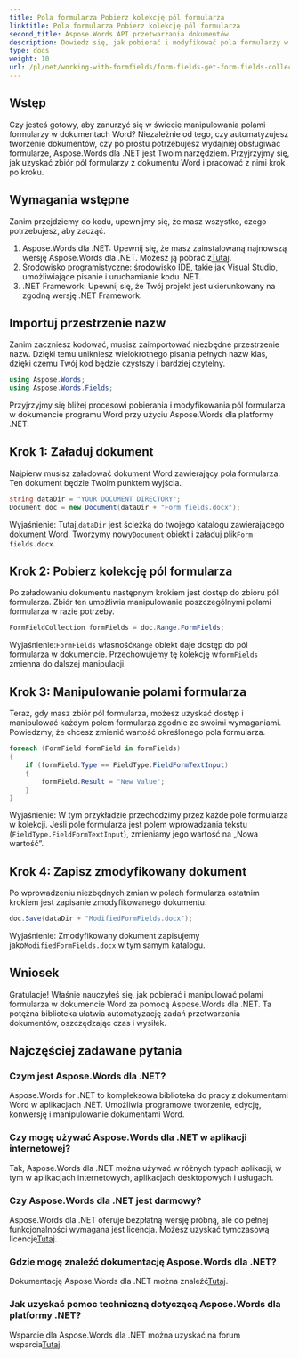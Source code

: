 ```yaml
---
title: Pola formularza Pobierz kolekcję pól formularza
linktitle: Pola formularza Pobierz kolekcję pól formularza
second_title: Aspose.Words API przetwarzania dokumentów
description: Dowiedz się, jak pobierać i modyfikować pola formularzy w dokumentach Word za pomocą Aspose.Words dla platformy .NET, korzystając z naszego kompleksowego przewodnika krok po kroku.
type: docs
weight: 10
url: /pl/net/working-with-formfields/form-fields-get-form-fields-collection/
---
```

## Wstęp

Czy jesteś gotowy, aby zanurzyć się w świecie manipulowania polami formularzy w dokumentach Word? Niezależnie od tego, czy automatyzujesz tworzenie dokumentów, czy po prostu potrzebujesz wydajniej obsługiwać formularze, Aspose.Words dla .NET jest Twoim narzędziem. Przyjrzyjmy się, jak uzyskać zbiór pól formularzy z dokumentu Word i pracować z nimi krok po kroku.

## Wymagania wstępne

Zanim przejdziemy do kodu, upewnijmy się, że masz wszystko, czego potrzebujesz, aby zacząć.

1.  Aspose.Words dla .NET: Upewnij się, że masz zainstalowaną najnowszą wersję Aspose.Words dla .NET. Możesz ją pobrać z[Tutaj](https://releases.aspose.com/words/net/).
2. Środowisko programistyczne: środowisko IDE, takie jak Visual Studio, umożliwiające pisanie i uruchamianie kodu .NET.
3. .NET Framework: Upewnij się, że Twój projekt jest ukierunkowany na zgodną wersję .NET Framework.

## Importuj przestrzenie nazw

Zanim zaczniesz kodować, musisz zaimportować niezbędne przestrzenie nazw. Dzięki temu unikniesz wielokrotnego pisania pełnych nazw klas, dzięki czemu Twój kod będzie czystszy i bardziej czytelny.

```csharp
using Aspose.Words;
using Aspose.Words.Fields;
```

Przyjrzyjmy się bliżej procesowi pobierania i modyfikowania pól formularza w dokumencie programu Word przy użyciu Aspose.Words dla platformy .NET.

## Krok 1: Załaduj dokument

Najpierw musisz załadować dokument Word zawierający pola formularza. Ten dokument będzie Twoim punktem wyjścia.

```csharp
string dataDir = "YOUR DOCUMENT DIRECTORY";
Document doc = new Document(dataDir + "Form fields.docx");
```

 Wyjaśnienie: Tutaj,`dataDir` jest ścieżką do twojego katalogu zawierającego dokument Word. Tworzymy nowy`Document` obiekt i załaduj plik`Form fields.docx`.

## Krok 2: Pobierz kolekcję pól formularza

Po załadowaniu dokumentu następnym krokiem jest dostęp do zbioru pól formularza. Zbiór ten umożliwia manipulowanie poszczególnymi polami formularza w razie potrzeby.

```csharp
FormFieldCollection formFields = doc.Range.FormFields;
```

 Wyjaśnienie:`FormFields` własność`Range` obiekt daje dostęp do pól formularza w dokumencie. Przechowujemy tę kolekcję w`formFields` zmienna do dalszej manipulacji.

## Krok 3: Manipulowanie polami formularza

Teraz, gdy masz zbiór pól formularza, możesz uzyskać dostęp i manipulować każdym polem formularza zgodnie ze swoimi wymaganiami. Powiedzmy, że chcesz zmienić wartość określonego pola formularza.

```csharp
foreach (FormField formField in formFields)
{
    if (formField.Type == FieldType.FieldFormTextInput)
    {
        formField.Result = "New Value";
    }
}
```

Wyjaśnienie: W tym przykładzie przechodzimy przez każde pole formularza w kolekcji. Jeśli pole formularza jest polem wprowadzania tekstu (`FieldType.FieldFormTextInput`), zmieniamy jego wartość na „Nowa wartość”.

## Krok 4: Zapisz zmodyfikowany dokument

Po wprowadzeniu niezbędnych zmian w polach formularza ostatnim krokiem jest zapisanie zmodyfikowanego dokumentu.

```csharp
doc.Save(dataDir + "ModifiedFormFields.docx");
```

 Wyjaśnienie: Zmodyfikowany dokument zapisujemy jako`ModifiedFormFields.docx` w tym samym katalogu.

## Wniosek

Gratulacje! Właśnie nauczyłeś się, jak pobierać i manipulować polami formularza w dokumencie Word za pomocą Aspose.Words dla .NET. Ta potężna biblioteka ułatwia automatyzację zadań przetwarzania dokumentów, oszczędzając czas i wysiłek.

## Najczęściej zadawane pytania

### Czym jest Aspose.Words dla .NET?
Aspose.Words for .NET to kompleksowa biblioteka do pracy z dokumentami Word w aplikacjach .NET. Umożliwia programowe tworzenie, edycję, konwersję i manipulowanie dokumentami Word.

### Czy mogę używać Aspose.Words dla .NET w aplikacji internetowej?
Tak, Aspose.Words dla .NET można używać w różnych typach aplikacji, w tym w aplikacjach internetowych, aplikacjach desktopowych i usługach.

### Czy Aspose.Words dla .NET jest darmowy?
Aspose.Words dla .NET oferuje bezpłatną wersję próbną, ale do pełnej funkcjonalności wymagana jest licencja. Możesz uzyskać tymczasową licencję[Tutaj](https://purchase.aspose.com/temporary-license/).

### Gdzie mogę znaleźć dokumentację Aspose.Words dla .NET?
 Dokumentację Aspose.Words dla .NET można znaleźć[Tutaj](https://reference.aspose.com/words/net/).

### Jak uzyskać pomoc techniczną dotyczącą Aspose.Words dla platformy .NET?
 Wsparcie dla Aspose.Words dla .NET można uzyskać na forum wsparcia[Tutaj](https://forum.aspose.com/c/words/8).